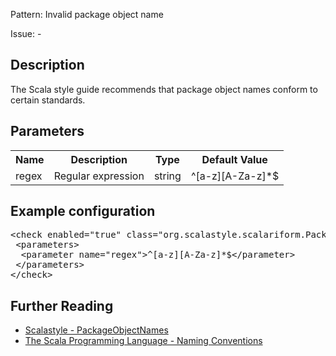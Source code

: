 Pattern: Invalid package object name

Issue: -

## Description

The Scala style guide recommends that package object names conform to certain standards.

## Parameters
<table><tr><th>Name</th><th>Description</th><th>Type</th><th>Default Value</th></tr><tr><td>regex</td>
        <td>Regular expression</td>
        <td>string</td>
        <td>^[a-z][A-Za-z]*$</td>
      </tr></table>

## Example configuration
<pre>&lt;check enabled=&quot;true&quot; class=&quot;org.scalastyle.scalariform.PackageObjectNamesChecker&quot; level=&quot;warning&quot;&gt;
 &lt;parameters&gt;
  &lt;parameter name=&quot;regex&quot;&gt;^[a-z][A-Za-z]*$&lt;/parameter&gt;
 &lt;/parameters&gt;
&lt;/check&gt;</pre>
<a name="org_scalastyle_scalariform_ParameterNumberChecker" />

## Further Reading

* [Scalastyle - PackageObjectNames](http://www.scalastyle.org/rules-1.0.0.html#org_scalastyle_scalariform_PackageObjectNamesChecker)
* [The Scala Programming Language - Naming Conventions](https://docs.scala-lang.org/style/naming-conventions.html#packages)